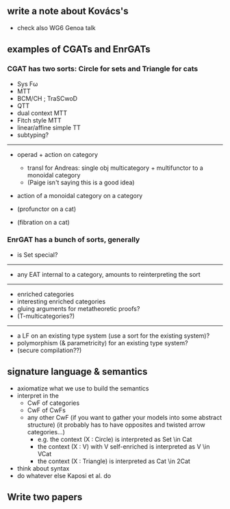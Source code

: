 ## write a note about Kovács's
- check also WG6 Genoa talk

## examples of CGATs and EnrGATs

### CGAT has two sorts: Circle for sets and Triangle for cats
- Sys Fω
- MTT
- BCM/CH ; TraSCwoD
- QTT
- dual context MTT
- Fitch style MTT
- linear/affine simple TT
- subtyping?
---
- operad + action on category
  
   - transl for Andreas: single obj multicategory + multifunctor to a monoidal category
   - (Paige isn't saying this is a good idea)
- action of a monoidal category on a category
- (profunctor on a cat)
- (fibration on a cat)

### EnrGAT has a bunch of sorts, generally
- is Set special?
---
- any EAT internal to a category, amounts to reinterpreting the sort
----
- enriched categories
- interesting enriched categories
- gluing arguments for metatheoretic proofs?
- (T-multicategories?)
---
- a LF on an existing type system (use a sort for the existing system)?
- polymorphism (& parametricity) for an existing type system?
- (secure compilation??)

## signature language & semantics
- axiomatize what we use to build the semantics
- interpret in the
  - CwF of categories
  - CwF of CwFs
  - any other CwF (if you want to gather your models into some abstract structure)
    (it probably has to have opposites and twisted arrow categories...)
    - e.g. the context (X : Circle) is interpreted as Set \in Cat
    - the context (X : V) with V self-enriched is interpreted as V \in VCat
    - the context (X : Triangle) is interpreted as Cat \in 2Cat
- think about syntax
- do whatever else Kaposi et al. do

## Write two papers
